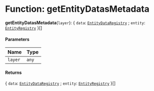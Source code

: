 # Function: getEntityDatasMetadata

**getEntityDatasMetadata**(`layer`): { `data`: [`EntityDataRegistry`](/en/auto-docs/core/interfaces/EntityDataRegistry.md) ; `entity`: [`EntityRegistry`](/en/auto-docs/core/interfaces/EntityRegistry.md)  }\[]

#### Parameters

| Name | Type |
| :------ | :------ |
| `layer` | `any` |

#### Returns

{ `data`: [`EntityDataRegistry`](/en/auto-docs/core/interfaces/EntityDataRegistry.md) ; `entity`: [`EntityRegistry`](/en/auto-docs/core/interfaces/EntityRegistry.md)  }\[]
